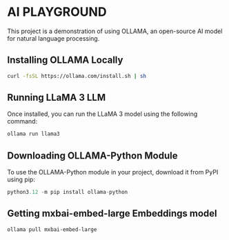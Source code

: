 # AI PLAYGROUND
This project is a demonstration of using OLLAMA, an open-source AI model for natural language processing.

## Installing OLLAMA Locally
```bash
curl -fsSL https://ollama.com/install.sh | sh
```

## Running LLaMA 3 LLM
Once installed, you can run the LLaMA 3 model using the following command:
```bash
ollama run llama3
```

## Downloading OLLAMA-Python Module
To use the OLLAMA-Python module in your project, download it from PyPI using pip:

```python
python3.12 -m pip install ollama-python
```

## Getting mxbai-embed-large Embeddings model
```bash
ollama pull mxbai-embed-large
```


